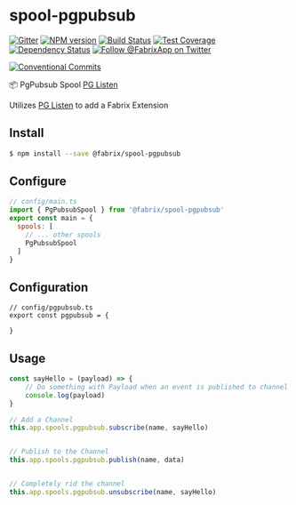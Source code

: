 # spool-pgpubsub

[![Gitter][gitter-image]][gitter-url]
[![NPM version][npm-image]][npm-url]
[![Build Status][ci-image]][ci-url]
[![Test Coverage][coverage-image]][coverage-url]
[![Dependency Status][daviddm-image]][daviddm-url]
[![Follow @FabrixApp on Twitter][twitter-image]][twitter-url]


[![Conventional Commits](https://img.shields.io/badge/Conventional%20Commits-1.0.0-yellow.svg)](https://conventionalcommits.org)


:package: PgPubsub Spool [PG Listen](https://github.com/andywer/pg-listen)

Utilizes [PG Listen](https://github.com/andywer/pg-listen) to add a Fabrix Extension


## Install
```sh
$ npm install --save @fabrix/spool-pgpubsub
```

## Configure

```js
// config/main.ts
import { PgPubsubSpool } from '@fabrix/spool-pgpubsub'
export const main = {
  spools: [
    // ... other spools
    PgPubsubSpool
  ]
}
```

## Configuration

```
// config/pgpubsub.ts
export const pgpubsub = {

}
```


## Usage

```js
const sayHello = (payload) => {
    // Do something with Payload when an event is published to channel
    console.log(payload)
}

// Add a Channel
this.app.spools.pgpubsub.subscribe(name, sayHello)


// Publish to the Channel
this.app.spools.pgpubsub.publish(name, data)


// Completely rid the channel
this.app.spools.pgpubsub.unsubscribe(name, sayHello)
```

[npm-image]: https://img.shields.io/npm/v/@fabrix/spool-pgpubsub.svg?style=flat-square
[npm-url]: https://npmjs.org/package/@fabrix/spool-pgpubsub
[ci-image]: https://img.shields.io/circleci/project/github/fabrix-app/spool-pgpubsub/master.svg
[ci-url]: https://circleci.com/gh/fabrix-app/spool-pgpubsub/tree/master
[daviddm-image]: http://img.shields.io/david/fabrix-app/spool-pgpubsub.svg?style=flat-square
[daviddm-url]: https://david-dm.org/fabrix-app/spool-pgpubsub
[gitter-image]: http://img.shields.io/badge/+%20GITTER-JOIN%20CHAT%20%E2%86%92-1DCE73.svg?style=flat-square
[gitter-url]: https://gitter.im/fabrix-app/fabrix
[twitter-image]: https://img.shields.io/twitter/follow/FabrixApp.svg?style=social
[twitter-url]: https://twitter.com/FabrixApp
[coverage-image]: https://img.shields.io/codeclimate/coverage/github/fabrix-app/spool-pgpubsub.svg?style=flat-square
[coverage-url]: https://codeclimate.com/github/fabrix-app/spool-pgpubsub/coverage

